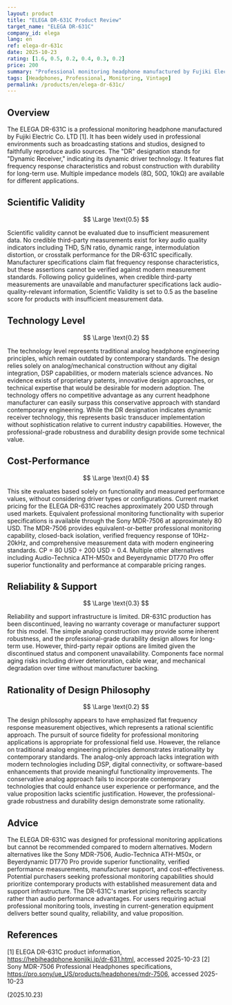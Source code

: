 ```yaml
---
layout: product
title: "ELEGA DR-631C Product Review"
target_name: "ELEGA DR-631C"
company_id: elega
lang: en
ref: elega-dr-631c
date: 2025-10-23
rating: [1.6, 0.5, 0.2, 0.4, 0.3, 0.2]
price: 200
summary: "Professional monitoring headphone manufactured by Fujiki Electric. Features flat frequency response and robust construction but lacks third-party measurement data."
tags: [Headphones, Professional, Monitoring, Vintage]
permalink: /products/en/elega-dr-631c/
---
```


## Overview

The ELEGA DR-631C is a professional monitoring headphone manufactured by Fujiki Electric Co. LTD [1]. It has been widely used in professional environments such as broadcasting stations and studios, designed to faithfully reproduce audio sources. The "DR" designation stands for "Dynamic Receiver," indicating its dynamic driver technology. It features flat frequency response characteristics and robust construction with durability for long-term use. Multiple impedance models (8Ω, 50Ω, 10kΩ) are available for different applications.

## Scientific Validity

$$ \Large \text{0.5} $$

Scientific validity cannot be evaluated due to insufficient measurement data. No credible third-party measurements exist for key audio quality indicators including THD, S/N ratio, dynamic range, intermodulation distortion, or crosstalk performance for the DR-631C specifically. Manufacturer specifications claim flat frequency response characteristics, but these assertions cannot be verified against modern measurement standards. Following policy guidelines, when credible third-party measurements are unavailable and manufacturer specifications lack audio-quality-relevant information, Scientific Validity is set to 0.5 as the baseline score for products with insufficient measurement data.

## Technology Level

$$ \Large \text{0.2} $$

The technology level represents traditional analog headphone engineering principles, which remain outdated by contemporary standards. The design relies solely on analog/mechanical construction without any digital integration, DSP capabilities, or modern materials science advances. No evidence exists of proprietary patents, innovative design approaches, or technical expertise that would be desirable for modern adoption. The technology offers no competitive advantage as any current headphone manufacturer can easily surpass this conservative approach with standard contemporary engineering. While the DR designation indicates dynamic receiver technology, this represents basic transducer implementation without sophistication relative to current industry capabilities. However, the professional-grade robustness and durability design provide some technical value.

## Cost-Performance

$$ \Large \text{0.4} $$

This site evaluates based solely on functionality and measured performance values, without considering driver types or configurations. Current market pricing for the ELEGA DR-631C reaches approximately 200 USD through used markets. Equivalent professional monitoring functionality with superior specifications is available through the Sony MDR-7506 at approximately 80 USD. The MDR-7506 provides equivalent-or-better professional monitoring capability, closed-back isolation, verified frequency response of 10Hz-20kHz, and comprehensive measurement data with modern engineering standards. CP = 80 USD ÷ 200 USD = 0.4. Multiple other alternatives including Audio-Technica ATH-M50x and Beyerdynamic DT770 Pro offer superior functionality and performance at comparable pricing ranges.

## Reliability & Support

$$ \Large \text{0.3} $$

Reliability and support infrastructure is limited. DR-631C production has been discontinued, leaving no warranty coverage or manufacturer support for this model. The simple analog construction may provide some inherent robustness, and the professional-grade durability design allows for long-term use. However, third-party repair options are limited given the discontinued status and component unavailability. Components face normal aging risks including driver deterioration, cable wear, and mechanical degradation over time without manufacturer backing.

## Rationality of Design Philosophy

$$ \Large \text{0.2} $$

The design philosophy appears to have emphasized flat frequency response measurement objectives, which represents a rational scientific approach. The pursuit of source fidelity for professional monitoring applications is appropriate for professional field use. However, the reliance on traditional analog engineering principles demonstrates irrationality by contemporary standards. The analog-only approach lacks integration with modern technologies including DSP, digital connectivity, or software-based enhancements that provide meaningful functionality improvements. The conservative analog approach fails to incorporate contemporary technologies that could enhance user experience or performance, and the value proposition lacks scientific justification. However, the professional-grade robustness and durability design demonstrate some rationality.

## Advice

The ELEGA DR-631C was designed for professional monitoring applications but cannot be recommended compared to modern alternatives. Modern alternatives like the Sony MDR-7506, Audio-Technica ATH-M50x, or Beyerdynamic DT770 Pro provide superior functionality, verified performance measurements, manufacturer support, and cost-effectiveness. Potential purchasers seeking professional monitoring capabilities should prioritize contemporary products with established measurement data and support infrastructure. The DR-631C's market pricing reflects scarcity rather than audio performance advantages. For users requiring actual professional monitoring tools, investing in current-generation equipment delivers better sound quality, reliability, and value proposition.

## References

[1] ELEGA DR-631C product information, https://hebiheadphone.konjiki.jp/dr-631.html, accessed 2025-10-23
[2] Sony MDR-7506 Professional Headphones specifications, https://pro.sony/ue_US/products/headphones/mdr-7506, accessed 2025-10-23

(2025.10.23)